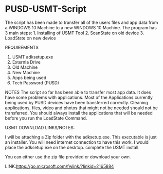 # PUSD-USMT-Script
The script has been made to transfer all of the users files and app data from a WINDOWS 10 Machine to a new WINDOWS 10 Machine.
The program has 3 main steps: 
        1. Installing of USMT Tool 
        2. ScanState on old device
        3. LoadState on new device
        
        
REQUIREMENTS
 1. USMT adksetup.exe 
 2. Externla Drive
 3. Old Machine 
 4. New Machine 
 5. Apps being used
 6. Tech Password (PUSD)

NOTES
The script so far has been able to transfer most app data. It does have some problems with applications. 
Most of the Applications currently being used by PUSD devices have been transferred correctly. 
Cleaning applications, files, video and photos that might not be needed should not be transferred.
You should always install the applications that will be needed before you run the LoadState Command.




USMT DOWNLOAD LINKS/NOTES:

I will be attaching a Zip folder with the adksetup.exe. This executable is just an installer. You will need internet connection to have this work. I would place the adksetup.exe on the desktop. 
complete the USMT install. 

You can either use the zip file provided or download your own. 

LINK:https://go.microsoft.com/fwlink/?linkid=2165884
